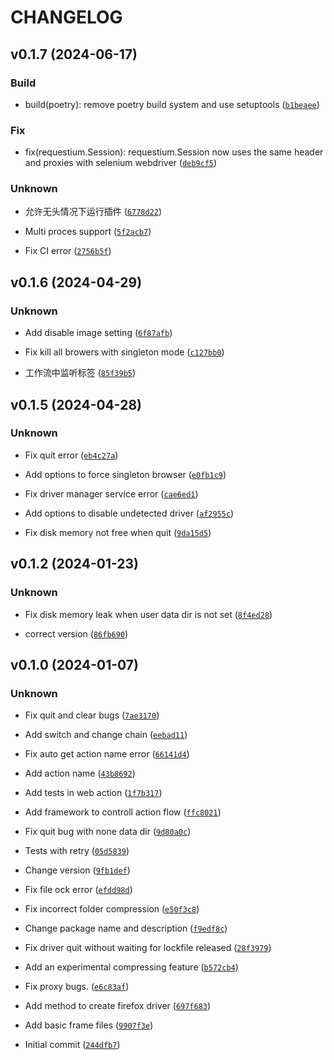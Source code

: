 # CHANGELOG



## v0.1.7 (2024-06-17)

### Build

* build(poetry): remove poetry build system and use setuptools ([`b1beaee`](https://github.com/invoker-bot/selenium_browser/commit/b1beaee6ce9fabf4a2dbcc96a307df99c5c3d4aa))

### Fix

* fix(requestium.Session): requestium.Session now uses the same header and proxies with selenium webdriver ([`deb9cf5`](https://github.com/invoker-bot/selenium_browser/commit/deb9cf5ba0bba13add9ba76c6a9b60856f86ea88))

### Unknown

* 允许无头情况下运行插件 ([`6778d22`](https://github.com/invoker-bot/selenium_browser/commit/6778d226744bb3654f6db7b94a3cfd640e2bacf2))

* Multi proces support ([`5f2acb7`](https://github.com/invoker-bot/selenium_browser/commit/5f2acb79c3ae1f2e0fd8e802da6729758846d08d))

* Fix CI error ([`2756b5f`](https://github.com/invoker-bot/selenium_browser/commit/2756b5f149720527c60e9857dcdb27553837957a))


## v0.1.6 (2024-04-29)

### Unknown

* Add disable image setting ([`6f87afb`](https://github.com/invoker-bot/selenium_browser/commit/6f87afb23b6551c558f4a3f30a9f44aa59e720f7))

* Fix kill all browers with singleton mode ([`c127bb0`](https://github.com/invoker-bot/selenium_browser/commit/c127bb071a6f515a2fa3d6f99f85223103c60804))

* 工作流中监听标签 ([`85f39b5`](https://github.com/invoker-bot/selenium_browser/commit/85f39b55b389b0f7d7927ee8f89d03a4389270ea))


## v0.1.5 (2024-04-28)

### Unknown

* Fix quit error ([`eb4c27a`](https://github.com/invoker-bot/selenium_browser/commit/eb4c27af7f5bd21995c5b126863a2aff36c91548))

* Add options to force singleton browser ([`e0fb1c9`](https://github.com/invoker-bot/selenium_browser/commit/e0fb1c949e01e3f392dfeb4fe0818a02ad1682df))

* Fix driver manager service error ([`cae6ed1`](https://github.com/invoker-bot/selenium_browser/commit/cae6ed1d85e51a73225023f6ea086b04018976a8))

* Add options to disable undetected driver ([`af2955c`](https://github.com/invoker-bot/selenium_browser/commit/af2955cb708c565053d9cd975ce050503cc57f9e))

* Fix disk memory not free when quit ([`9da15d5`](https://github.com/invoker-bot/selenium_browser/commit/9da15d5e60da5c6d00bb08ae0e77c6bf0944a28b))


## v0.1.2 (2024-01-23)

### Unknown

* Fix disk memory leak when user data dir is not set ([`8f4ed28`](https://github.com/invoker-bot/selenium_browser/commit/8f4ed2856474b27f179c8a010d976860816bf92a))

* correct version ([`86fb690`](https://github.com/invoker-bot/selenium_browser/commit/86fb690877e45acf86437f99eb65ab7b49715f15))


## v0.1.0 (2024-01-07)

### Unknown

* Fix quit and clear bugs ([`7ae3170`](https://github.com/invoker-bot/selenium_browser/commit/7ae31705735175e33d3d42828c00ae2363e01c3f))

* Add switch and change chain ([`eebad11`](https://github.com/invoker-bot/selenium_browser/commit/eebad11c89146e3eeda529e1d7509872c917108f))

* Fix auto get action name error ([`66141d4`](https://github.com/invoker-bot/selenium_browser/commit/66141d4c584affbd81e0c9eaacae2d0cfc93f293))

* Add action name ([`43b8692`](https://github.com/invoker-bot/selenium_browser/commit/43b86924b3519de56cc321a21a36e82bf66b500e))

* Add tests in web action ([`1f7b317`](https://github.com/invoker-bot/selenium_browser/commit/1f7b317cae9a26c20a43f5072b69c8c58bad8517))

* Add framework to controll action flow ([`ffc8021`](https://github.com/invoker-bot/selenium_browser/commit/ffc8021f0ec8ae64f72449485393067a1064d281))

* Fix quit bug with none data dir ([`9d80a0c`](https://github.com/invoker-bot/selenium_browser/commit/9d80a0c531a14264b0eb88c7bc2d5ef87cc1cc5f))

* Tests with retry ([`05d5839`](https://github.com/invoker-bot/selenium_browser/commit/05d58393b606367118b460fc735364a9cc8bf3f5))

* Change version ([`9fb1def`](https://github.com/invoker-bot/selenium_browser/commit/9fb1deffa8884b6cf738489a9030d062c9519715))

* Fix file ock error ([`efdd98d`](https://github.com/invoker-bot/selenium_browser/commit/efdd98d39a95dba318eef785082590c06bedef2b))

* Fix incorrect folder compression ([`e50f3c8`](https://github.com/invoker-bot/selenium_browser/commit/e50f3c8ec39de2ee69d29586cef25ec08a5d5299))

* Change package name and description ([`f9edf8c`](https://github.com/invoker-bot/selenium_browser/commit/f9edf8c73b9a50c68e438cfaaec8315c80d7eca6))

* Fix driver quit without waiting for lockfile released ([`28f3979`](https://github.com/invoker-bot/selenium_browser/commit/28f39791170ff3143a0490d7b2c18fea79390710))

* Add an experimental compressing feature ([`b572cb4`](https://github.com/invoker-bot/selenium_browser/commit/b572cb48be8f0cbd62f09d8a30532461a82e9416))

* Fix proxy bugs. ([`e6c83af`](https://github.com/invoker-bot/selenium_browser/commit/e6c83af97fd3d1ac3922c4fad881ca38c5d51542))

* Add method to create firefox driver ([`697f683`](https://github.com/invoker-bot/selenium_browser/commit/697f68337f8e5c78d3fa1128e973f8ef1595b54b))

* Add basic frame files ([`9907f3e`](https://github.com/invoker-bot/selenium_browser/commit/9907f3edfb398b60b2aeff7920246f8f750a22da))

* Initial commit ([`244dfb7`](https://github.com/invoker-bot/selenium_browser/commit/244dfb74dd0a0766a4276e72b9d6f8df5eb05487))
